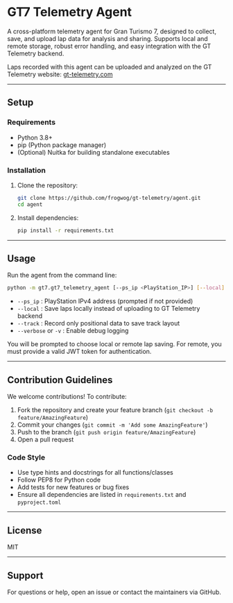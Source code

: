 
# GT7 Telemetry Agent

A cross-platform telemetry agent for Gran Turismo 7, designed to collect, save, and upload lap data for analysis and sharing. Supports local and remote storage, robust error handling, and easy integration with the GT Telemetry backend.

Laps recorded with this agent can be uploaded and analyzed on the GT Telemetry website: [gt-telemetry.com](https://gt-telemetry.com)

---

## Setup

### Requirements
- Python 3.8+
- pip (Python package manager)
- (Optional) Nuitka for building standalone executables

### Installation
1. Clone the repository:
   ```bash
   git clone https://github.com/frogwog/gt-telemetry/agent.git
   cd agent
   ```
2. Install dependencies:
   ```bash
   pip install -r requirements.txt
   ```

---

## Usage

Run the agent from the command line:
```bash
python -m gt7.gt7_telemetry_agent [--ps_ip <PlayStation_IP>] [--local] [--track] [--verbose]
```

- `--ps_ip` : PlayStation IPv4 address (prompted if not provided)
- `--local` : Save laps locally instead of uploading to GT Telemetry backend
- `--track` : Record only positional data to save track layout
- `--verbose` or `-v` : Enable debug logging

You will be prompted to choose local or remote lap saving. For remote, you must provide a valid JWT token for authentication.

---

## Contribution Guidelines

We welcome contributions! To contribute:
1. Fork the repository and create your feature branch (`git checkout -b feature/AmazingFeature`)
2. Commit your changes (`git commit -m 'Add some AmazingFeature'`)
3. Push to the branch (`git push origin feature/AmazingFeature`)
4. Open a pull request

### Code Style
- Use type hints and docstrings for all functions/classes
- Follow PEP8 for Python code
- Add tests for new features or bug fixes
- Ensure all dependencies are listed in `requirements.txt` and `pyproject.toml`

---

## License
MIT

---

## Support
For questions or help, open an issue or contact the maintainers via GitHub.
